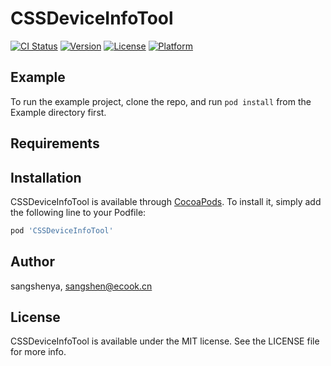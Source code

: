 # CSSDeviceInfoTool

[![CI Status](https://img.shields.io/travis/sangshenya/CSSDeviceInfoTool.svg?style=flat)](https://travis-ci.org/sangshenya/CSSDeviceInfoTool)
[![Version](https://img.shields.io/cocoapods/v/CSSDeviceInfoTool.svg?style=flat)](https://cocoapods.org/pods/CSSDeviceInfoTool)
[![License](https://img.shields.io/cocoapods/l/CSSDeviceInfoTool.svg?style=flat)](https://cocoapods.org/pods/CSSDeviceInfoTool)
[![Platform](https://img.shields.io/cocoapods/p/CSSDeviceInfoTool.svg?style=flat)](https://cocoapods.org/pods/CSSDeviceInfoTool)

## Example

To run the example project, clone the repo, and run `pod install` from the Example directory first.

## Requirements

## Installation

CSSDeviceInfoTool is available through [CocoaPods](https://cocoapods.org). To install
it, simply add the following line to your Podfile:

```ruby
pod 'CSSDeviceInfoTool'
```

## Author

sangshenya, sangshen@ecook.cn

## License

CSSDeviceInfoTool is available under the MIT license. See the LICENSE file for more info.
